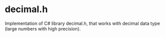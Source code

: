 # decimal.h

Implementation of C# library decimal.h, that works with decimal data type (large numbers with high precision).
